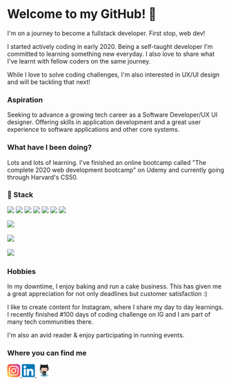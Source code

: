 # Welcome to my GitHub! 👋

I'm on a journey to become a fullstack developer. First stop, web dev! 

I started actively coding in early 2020. Being a self-taught developer I'm committed to learning something new everyday. I also love to share what I've learnt with fellow coders on the same journey.

While I love to solve coding challenges, I'm also interested in UX/UI design and will be tackling that next!

### Aspiration
Seeking to advance a growing tech career as a Software Developer/UX UI designer. Offering skills in application development and a great user experience to software applications and other core systems.

### What have I been doing?

Lots and lots of learning. I've finished an online bootcamp called "The complete 2020 web development bootcamp" on Udemy and currently going through Harvard's CS50.

### 🔭 Stack

![](https://img.shields.io/badge/Language-HTML5-informational?style=plastic&logo=html5&logoColor=white&color=10A0CC&labelColor=003366)
![](https://img.shields.io/badge/Language-NodeJS-informational?style=plastic&logo=node.js&logoColor=white&color=10A0CC&labelColor=003366)
![](https://img.shields.io/badge/Language-Javascript-informational?style=plastic&logo=javascript&logoColor=white&color=10A0CC&labelColor=003366)
![](https://img.shields.io/badge/Language-Python-informational?style=plastic&logo=python&logoColor=white&color=10A0CC&labelColor=003366)
![](https://img.shields.io/badge/Library-Bootstrap-informational?style=plastic&logo=linux&logoColor=white&color=10A0CC&labelColor=003366)
![](https://img.shields.io/badge/Framework-React-informational?style=plastic&logo=react&logoColor=white&color=10A0CC&labelColor=003366)
![](https://img.shields.io/badge/Template-EJS-informational?style=plastic&logoColor=white&color=10A0CC&labelColor=003366)

![](https://img.shields.io/badge/Tools-Git-informational?style=plastic&logo=git&logoColor=white&color=10A0CC&labelColor=003366)

![](https://img.shields.io/badge/Databases-Mongo-informational?style=plastic&logo=mongodb&logoColor=white&color=10A0CC&labelColor=003366)

![](https://img.shields.io/badge/OS-Linux-informational?style=plastic&logo=linux&logoColor=white&color=10A0CC&labelColor=003366)

### Hobbies

In my downtime, I enjoy baking and run a cake business. This has given me a great appreciation for not only deadlines but customer satisfaction :)

I like to create content for Instagram, where I share my day to day learnings. I recently finished #100 days of coding challenge on IG and I am part of many tech communities there.

I'm also an avid reader & enjoy participating in running events.

### Where you can find me


<a href="https://www.instagram.com/zee_codes"><img height="30" src="icon/instagram.png"/>
<a href="https://www.linkedin.com/in/zehranisar/"><img height="30" src="icon/linkedin.png"/>
<a href="https://github.com/zyphuscode"><img height="30" src="icon/octocat.png"/>
